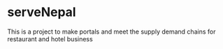 # serveNepal
This is a project to make portals and meet the supply demand chains  for restaurant and hotel business
